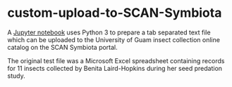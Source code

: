 # custom-upload-to-SCAN-Symbiota

A [Jupyter notebook](https://github.com/aubreymoore/custom-upload-to-SCAN-Symbiota/blob/master/custom_upload_%20to_SCAN.ipynb) uses Python 3 to prepare a tab separated text file which can be uploaded to the University of Guam insect collection online catalog on the SCAN Symbiota portal.

The original test file was a Microsoft Excel spreadsheet containing records for 11 insects collected by Benita Laird-Hopkins during her seed predation study.
